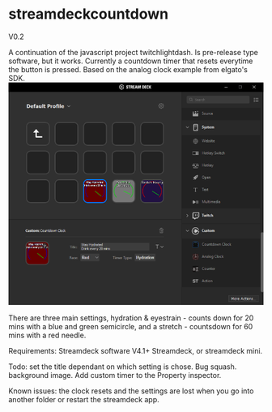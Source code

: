 # streamdeckcountdown

V0.2

A continuation of the javascript project twitchlightdash. Is pre-release type software, but it works. Currently a countdown timer that resets everytime the button is pressed.
Based on the analog clock example from elgato's SDK.
![Example Usage](https://raw.githubusercontent.com/a-mccluskey/streamdeckcountdown/master/Demo.png)

There are three main settings, hydration & eyestrain - counts down for 20 mins with a blue and green semicircle, and a stretch - countsdown for 60 mins with a red needle.

Requirements:
Streamdeck software V4.1+
Streamdeck, or streamdeck mini.

Todo:
set the title dependant on which setting is chose.
Bug squash.
background image.
Add custom timer to the Property inspector.

Known issues:
the clock resets and the settings are lost when you go into another folder or restart the streamdeck app.
